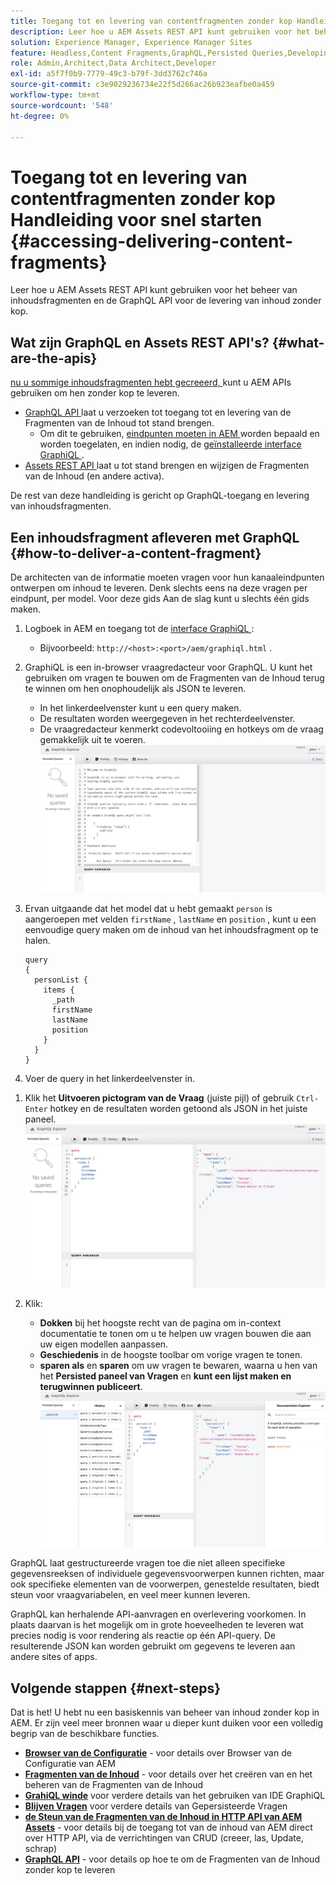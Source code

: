 ```yaml
---
title: Toegang tot en levering van contentfragmenten zonder kop Handleiding voor snel starten
description: Leer hoe u AEM Assets REST API kunt gebruiken voor het beheren van inhoudsfragmenten en de GraphQL API voor het zonder kop leveren van inhoud met fragmenten.
solution: Experience Manager, Experience Manager Sites
feature: Headless,Content Fragments,GraphQL,Persisted Queries,Developing
role: Admin,Architect,Data Architect,Developer
exl-id: a5f7f0b9-7779-49c3-b79f-3dd3762c746a
source-git-commit: c3e9029236734e22f5d266ac26b923eafbe0a459
workflow-type: tm+mt
source-wordcount: '548'
ht-degree: 0%

---
```


# Toegang tot en levering van contentfragmenten zonder kop Handleiding voor snel starten {#accessing-delivering-content-fragments}

Leer hoe u AEM Assets REST API kunt gebruiken voor het beheer van inhoudsfragmenten en de GraphQL API voor de levering van inhoud zonder kop.

## Wat zijn GraphQL en Assets REST API&#39;s? {#what-are-the-apis}

[ nu u sommige inhoudsfragmenten hebt gecreeerd, ](create-content-fragment.md) kunt u AEM APIs gebruiken om hen zonder kop te leveren.

* [ GraphQL API ](/help/sites-developing/headless/graphql-api/graphql-api-content-fragments.md) laat u verzoeken tot toegang tot en levering van de Fragmenten van de Inhoud tot stand brengen.
   * Om dit te gebruiken, [ eindpunten moeten in AEM ](/help/sites-developing/headless/graphql-api/graphql-endpoint.md#enabling-graphql-endpoint) worden bepaald en worden toegelaten, en indien nodig, de [ geïnstalleerde interface GraphiQL ](/help/sites-developing/headless/graphql-api/graphql-api-content-fragments.md#installing-graphiql-interface).
* [ Assets REST API ](/help/assets/assets-api-content-fragments.md) laat u tot stand brengen en wijzigen de Fragmenten van de Inhoud (en andere activa).

De rest van deze handleiding is gericht op GraphQL-toegang en levering van inhoudsfragmenten.

## Een inhoudsfragment afleveren met GraphQL {#how-to-deliver-a-content-fragment}

De architecten van de informatie moeten vragen voor hun kanaaleindpunten ontwerpen om inhoud te leveren. Denk slechts eens na deze vragen per eindpunt, per model. Voor deze gids Aan de slag kunt u slechts één gids maken.

1. Logboek in AEM en toegang tot de [ interface GraphiQL ](/help/sites-developing/headless/graphql-api/graphiql-ide.md):
   * Bijvoorbeeld: `http://<host>:<port>/aem/graphiql.html` .

1. GraphiQL is een in-browser vraagredacteur voor GraphQL. U kunt het gebruiken om vragen te bouwen om de Fragmenten van de Inhoud terug te winnen om hen onophoudelijk als JSON te leveren.
   * In het linkerdeelvenster kunt u een query maken.
   * De resultaten worden weergegeven in het rechterdeelvenster.
   * De vraagredacteur kenmerkt codevoltooiing en hotkeys om de vraag gemakkelijk uit te voeren.
     ![ GraphiQL redacteur ](assets/graphiql.png)

1. Ervan uitgaande dat het model dat u hebt gemaakt `person` is aangeroepen met velden `firstName` , `lastName` en `position` , kunt u een eenvoudige query maken om de inhoud van het inhoudsfragment op te halen.

   ```text
   query 
   {
     personList {
       items {
         _path
         firstName
         lastName
         position
       }
     }
   }
   ```

1. Voer de query in het linkerdeelvenster in.
<!--
   ![GraphiQL query](assets/graphiql-query.png)
-->

1. Klik het **Uitvoeren pictogram van de Vraag** (juiste pijl) of gebruik `Ctrl-Enter` hotkey en de resultaten worden getoond als JSON in het juiste paneel.
   ![ GraphiQL resultaten ](assets/graphiql-results.png)

1. Klik:
   * **Dokken** bij het hoogste recht van de pagina om in-context documentatie te tonen om u te helpen uw vragen bouwen die aan uw eigen modellen aanpassen.
   * **Geschiedenis** in de hoogste toolbar om vorige vragen te tonen.
   * **sparen als** en **sparen** om uw vragen te bewaren, waarna u hen van het **Persisted paneel van Vragen** en **kunt een lijst maken en terugwinnen publiceert**.
     ![ documentatie GraphiQL ](assets/graphiql-documentation.png)

GraphQL laat gestructureerde vragen toe die niet alleen specifieke gegevensreeksen of individuele gegevensvoorwerpen kunnen richten, maar ook specifieke elementen van de voorwerpen, genestelde resultaten, biedt steun voor vraagvariabelen, en veel meer kunnen leveren.

GraphQL kan herhalende API-aanvragen en overlevering voorkomen. In plaats daarvan is het mogelijk om in grote hoeveelheden te leveren wat precies nodig is voor rendering als reactie op één API-query. De resulterende JSON kan worden gebruikt om gegevens te leveren aan andere sites of apps.

## Volgende stappen {#next-steps}

Dat is het! U hebt nu een basiskennis van beheer van inhoud zonder kop in AEM. Er zijn veel meer bronnen waar u dieper kunt duiken voor een volledig begrip van de beschikbare functies.

* **[Browser van de Configuratie](create-configuration.md)** - voor details over Browser van de Configuratie van AEM
* **[Fragmenten van de Inhoud](/help/assets/content-fragments/content-fragments.md)** - voor details over het creëren van en het beheren van de Fragmenten van de Inhoud
* **[GrahiQL winde](/help/sites-developing/headless/graphql-api/graphiql-ide.md)** voor verdere details van het gebruiken van IDE GraphiQL
* **[Blijven Vragen](/help/sites-developing/headless/graphql-api/persisted-queries.md)** voor verdere details van Gepersisteerde Vragen
* **[de Steun van de Fragmenten van de Inhoud in HTTP API van AEM Assets](/help/assets/assets-api-content-fragments.md)** - voor details bij de toegang tot van de inhoud van AEM direct over HTTP API, via de verrichtingen van CRUD (creeer, las, Update, schrap)
* **[GraphQL API](/help/sites-developing/headless/graphql-api/graphql-api-content-fragments.md)** - voor details op hoe te om de Fragmenten van de Inhoud zonder kop te leveren
